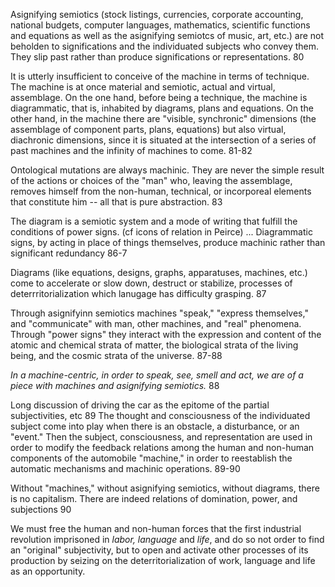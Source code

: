 Asignifying semiotics (stock listings, currencies, corporate accounting, national budgets, computer languages, mathematics, scientific functions and equations as well as the asignifying semiotcs of music, art, etc.) are not beholden to significations and the individuated subjects who convey them. They slip past rather than produce significations or representations. 80

It is utterly insufficient to conceive of the machine in terms of technique. The machine is at once material and semiotic, actual and virtual, assemblage. On the one hand, before being a technique, the machine is diagrammatic, that is, inhabited by diagrams, plans and equations. On the other hand, in the machine there are "visible, synchronic" dimensions (the assemblage of component parts, plans, equations) but also virtual, diachronic dimensions, since it is situated at the intersection of a series of past machines and the infinity of machines to come. 81-82

Ontological mutations are always machinic. They are never the simple result of the actions or choices of the "man" who, leaving the assemblage, removes himself from the non-human, technical, or incorporeal elements that constitute him -- all that is pure abstraction. 83

The diagram is a semiotic system and a mode of writing that fulfill the conditions of power signs. (cf icons of relation in Peirce) ... Diagrammatic signs, by acting in place of things themselves, produce machinic rather than significant redundancy 86-7

Diagrams (like equations, designs, graphs, apparatuses, machines, etc.) come to accelerate or slow down, destruct or stabilize, processes of deterrritorialization which lanugage has difficulty grasping. 87

Through asignifyinn semiotics machines "speak," "express themselves," and "communicate" with man, other machines, and "real" phenomena. Through "power signs" they interact with the expression and content of the atomic and chemical strata of matter, the biological strata of the living being, and the cosmic strata of the universe. 87-88

_In a machine-centric, in order to speak, see, smell and act, we are of a piece with machines and asignifying semiotics._ 88

Long discussion of driving the car as the epitome of the partial subjectivities, etc 89
The thought and consciousness of the individuated subject come into play when there is an obstacle, a disturbance, or an "event." Then the subject, consciousness, and representation are used in order to modify the feedback relations among the human and non-human components of the automobile "machine," in order to reestablish the automatic mechanisms and machinic operations. 89-90

Without "machines," without asignifying semiotics, without diagrams, there is no capitalism. There are indeed relations of domination, power, and subjections 90

We must free the human and non-human forces that the first industrial revolution imprisoned in _labor, language_ and _life_, and do so not order to find an "original" subjectivity, but to open and activate other processes of its production by seizing on the deterritorialization of work, language and life as an opportunity. 
